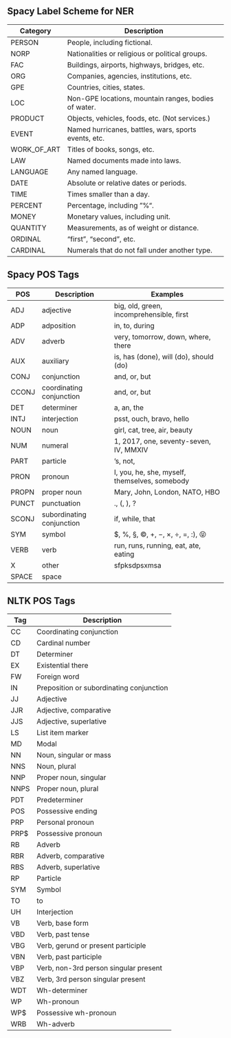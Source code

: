 ## Spacy Label Scheme for NER

| Category     | Description                                              |
|--------------|----------------------------------------------------------|
| PERSON       | People, including fictional.                             |
| NORP         | Nationalities or religious or political groups.          |
| FAC          | Buildings, airports, highways, bridges, etc.             |
| ORG          | Companies, agencies, institutions, etc.                  |
| GPE          | Countries, cities, states.                               |
| LOC          | Non-GPE locations, mountain ranges, bodies of water.     |
| PRODUCT      | Objects, vehicles, foods, etc. (Not services.)           |
| EVENT        | Named hurricanes, battles, wars, sports events, etc.     |
| WORK_OF_ART  | Titles of books, songs, etc.                             |
| LAW          | Named documents made into laws.                          |
| LANGUAGE     | Any named language.                                      |
| DATE         | Absolute or relative dates or periods.                   |
| TIME         | Times smaller than a day.                                |
| PERCENT      | Percentage, including ”%“.                               |
| MONEY        | Monetary values, including unit.                         |
| QUANTITY     | Measurements, as of weight or distance.                  |
| ORDINAL      | “first”, “second”, etc.                                  |
| CARDINAL     | Numerals that do not fall under another type.            |


## Spacy POS Tags

| POS   | Description                   | Examples                                                   |
|-------|-------------------------------|------------------------------------------------------------|
| ADJ   | adjective                     | big, old, green, incomprehensible, first                   |
| ADP   | adposition                    | in, to, during                                             |
| ADV   | adverb                        | very, tomorrow, down, where, there                         |
| AUX   | auxiliary                     | is, has (done), will (do), should (do)                     |
| CONJ  | conjunction                   | and, or, but                                               |
| CCONJ | coordinating conjunction      | and, or, but                                               |
| DET   | determiner                    | a, an, the                                                 |
| INTJ  | interjection                  | psst, ouch, bravo, hello                                   |
| NOUN  | noun                          | girl, cat, tree, air, beauty                               |
| NUM   | numeral                       | 1, 2017, one, seventy-seven, IV, MMXIV                     |
| PART  | particle                      | ’s, not,                                                   |
| PRON  | pronoun                       | I, you, he, she, myself, themselves, somebody              |
| PROPN | proper noun                   | Mary, John, London, NATO, HBO                              |
| PUNCT | punctuation                   | ., (, ), ?                                                 |
| SCONJ | subordinating conjunction     | if, while, that                                            |
| SYM   | symbol                        | $, %, §, ©, +, −, ×, ÷, =, :), 😝                          |
| VERB  | verb                          | run, runs, running, eat, ate, eating                       |
| X     | other                         | sfpksdpsxmsa                                               |
| SPACE | space                         |                                                            |

## NLTK POS Tags

| Tag   | Description                             |
|-------|-----------------------------------------|
| CC    | Coordinating conjunction                |
| CD    | Cardinal number                         |
| DT    | Determiner                              |
| EX    | Existential there                       |
| FW    | Foreign word                            |
| IN    | Preposition or subordinating conjunction|
| JJ    | Adjective                               |
| JJR   | Adjective, comparative                  |
| JJS   | Adjective, superlative                  |
| LS    | List item marker                        |
| MD    | Modal                                   |
| NN    | Noun, singular or mass                  |
| NNS   | Noun, plural                            |
| NNP   | Proper noun, singular                   |
| NNPS  | Proper noun, plural                     |
| PDT   | Predeterminer                           |
| POS   | Possessive ending                       |
| PRP   | Personal pronoun                        |
| PRP$  | Possessive pronoun                      |
| RB    | Adverb                                  |
| RBR   | Adverb, comparative                     |
| RBS   | Adverb, superlative                     |
| RP    | Particle                                |
| SYM   | Symbol                                  |
| TO    | to                                      |
| UH    | Interjection                            |
| VB    | Verb, base form                         |
| VBD   | Verb, past tense                        |
| VBG   | Verb, gerund or present participle      |
| VBN   | Verb, past participle                   |
| VBP   | Verb, non-3rd person singular present   |
| VBZ   | Verb, 3rd person singular present       |
| WDT   | Wh-determiner                           |
| WP    | Wh-pronoun                              |
| WP$   | Possessive wh-pronoun                   |
| WRB   | Wh-adverb                               |
